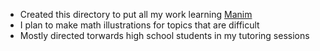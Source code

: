 * Created this directory to put all my work learning [Manim](https://github.com/3b1b/manim)
* I plan to make math illustrations for topics that are difficult
* Mostly directed torwards high school students in my tutoring sessions
